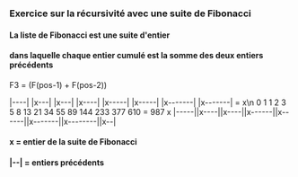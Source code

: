 ### Exercice sur la récursivité avec une suite de Fibonacci

#### La liste de Fibonacci est une suite d'entier
#### dans laquelle chaque entier cumulé est la somme des deux entiers précédents

F3 = (F(pos-1) + F(pos-2))

|----| |x---| |x---| |x----| |x-----| |x-----| |x-------| |x-------| = x\n
 0  1   1  2   3  5   8  13   21  34   55  89   144  233   377  610  = 987
 x |-----||x----||x----||x------||x------||x-------||x--------||x--|
       
#### x     = entier de la suite de Fibonacci
#### |--|  = entiers précédents 
